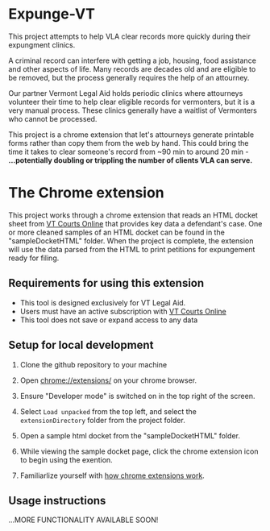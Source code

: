 # Expunge-VT

This project attempts to help VLA clear records more quickly during their expungment clinics.

A criminal record can interfere with getting a job, housing, food assistance and other aspects of life. Many records are decades old and are eligible to be removed, but the process generally requires the help of an attourney.

Our partner Vermont Legal Aid holds periodic clinics where attourneys volunteer their time to help clear eligible records for vermonters, but it is a very manual process. These clinics generally have a waitlist of Vermonters who cannot be processed.

This project is a chrome extension that let's attourneys generate printable forms rather than copy them from the web by hand. This could bring the time it takes to clear someone's record from ~90 min to around 20 min -
**...potentially doubling or trippling the number of clients VLA can serve.**

# The Chrome extension

This project works through a chrome extension that reads an HTML docket sheet from [VT Courts Online](https://secure.vermont.gov/vtcdas/user) that provides key data a defendant's case. One or more cleaned samples of an HTML docket can be found in the "sampleDocketHTML" folder. When the project is complete, the extension will use the data parsed from the HTML to print petitions for expungement ready for filing.

## Requirements for using this extension

- This tool is designed exclusively for VT Legal Aid.
- Users must have an active subscription with [VT Courts Online](https://secure.vermont.gov/vtcdas/user)
- This tool does not save or expand access to any data

## Setup for local development

1. Clone the github repository to your machine

1. Open [chrome://extensions/](chrome://extensions/) on your chrome browser.

1. Ensure "Developer mode" is switched on in the top right of the screen.

1. Select `Load unpacked` from the top left, and select the `extensionDirectory` folder from the project folder.

1. Open a sample html docket from the "sampleDocketHTML" folder.

1. While viewing the sample docket page, click the chrome extension icon to begin using the exention.

1. Familiarlize yourself with [how chrome extensions work](./chromeExtensionOverview.md).

## Usage instructions

...MORE FUNCTIONALITY AVAILABLE SOON!
